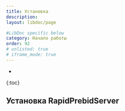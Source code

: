 ```yaml
---
title: Установка
description: 
layout: libdoc/page

#LibDoc specific below
category: Начало работы
order: 92
# unlisted: true
# iframe_mode: true
---
```

* 
{:toc}


## Установка RapidPrebidServer
